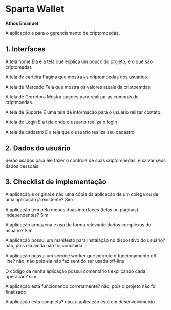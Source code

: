 # Sparta Wallet

**Athos Emanuel**

A aplicação e para o gerenciamento de criptomoedas.

## 1. Interfaces

A tela home
  Ela e a tela que explica um pouco do projeto, e o que são criptomedas

A tela de carteira
    Pagina que mostra as criptomoedas dos usuarios.
    
A tela de Mercado
    Tela que mostra os valores atuais da criptoemdas.
    
A tela de Corretora 
    Mostra opçòes para realizar as compras de criptmoedas.
    
A tela de Suporte
    E uma tela de informação para o usuario relizar contato.
    
A tela de Login
    E a tela onde o usuario realiza o login
    
A tela de cadastro
    E a tela que o usuario realiza seu cadastro  

## 2. Dados do usuário

Serão usados para ele fazer o controle de suas criptomoedas, e salvar seus dados pessoais.

## 3. Checklist de implementação

A aplicação é original e não uma cópia da aplicação de um colega ou de uma aplicação já existente? 
  Sim  
  
A aplicação tem pelo menos duas interfaces (telas ou páginas) independentes? 
  Sim
  
A aplicação armazena e usa de forma relevante dados complexos do usuário? 
  Sim
  
A aplicação possui um manifesto para instalação no dispositivo do usuário?
  não, pois ela ainda não foi concluida
  
A aplicação possui um service worker que permite o funcionamento off-line?
  não, não pois ela não faz sentido ser usada off-line
  
O código da minha aplicação possui comentários explicando cada operação?
  sim
  
A aplicação está funcionando corretamente?
  não, pois o projeto não foi finalizado
  
A aplicação está completa?
  não, a aplicação está em desenvolvimento
